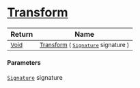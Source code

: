 # [Transform](./TranslatePreproc-100663868.md)



| Return | Name | 
| --- | --- | 
| <sub>[Void](https://docs.microsoft.com/en-us/dotnet/api/System.Void)</sub>| <sub>[Transform](./TranslatePreproc-100663868.md) ( [`Signature`](./../../../../Signature.md) signature )</sub>| <br>


#### Parameters
[`Signature`](./../../../../Signature.md) signature